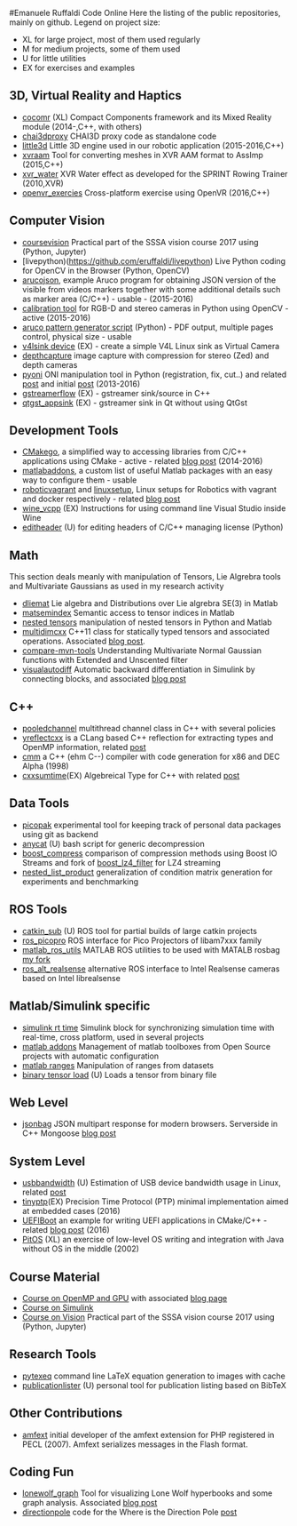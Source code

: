 
#Emanuele Ruffaldi Code Online
Here the listing of the public repositories, mainly on github. Legend on project size:
* XL for large project, most of them used regularly
* M for medium projects, some of them used
* U for little utilities
* EX for exercises and examples

## 3D,  Virtual Reality and Haptics
* [cocomr](https://github.com/cocomr) (XL) Compact Components framework and its Mixed Reality module (2014-,C++, with others)
* [chai3dproxy](https://github.com/eruffaldi/chai3dproxy) CHAI3D proxy code as standalone code
* [little3d](https://github.com/eruffaldi/little3d) Little 3D engine used in our robotic application (2015-2016,C++)
* [xvraam](https://github.com/eruffaldi/xvraamcpp) Tool for converting meshes in XVR AAM format to AssImp (2015,C++)
* [xvr_water](https://github.com/eruffaldi/xvr_water) XVR Water effect as developed for the SPRINT Rowing Trainer (2010,XVR)
* [openvr_exercies](https://github.com/eruffaldi/openvr_exercises) Cross-platform exercise using OpenVR (2016,C++)
  
## Computer Vision
* [coursevision](https://github.com/eruffaldi/coursevision2017) Practical part of the SSSA vision course 2017 using (Python, Jupyter)
* [livepython)(https://github.com/eruffaldi/livepython) Live Python coding for OpenCV in the Browser (Python, OpenCV)
* [arucojson](https://github.com/eruffaldi/arucojson),  example Aruco program for obtaining JSON version of the visible from videos markers together with some additional details such as marker area (C/C++) - usable - (2015-2016)
* [calibration tool](https://github.com/eruffaldi/stereocalib) for RGB-D and stereo cameras in Python using OpenCV - active (2015-2016)
* [aruco pattern generator script](https://gist.github.com/eruffaldi/1e95c5fef80c0feda105) (Python) - PDF output, multiple pages control, physical size - usable
* [v4lsink device](https://github.com/eruffaldi/v4l2loopback_cpp) (EX) - create a simple V4L Linux sink as Virtual Camera
* [depthcapture](https://github.com/eruffaldi/depthcapture) image capture with compression for stereo (Zed) and depth cameras
* [pyoni](https://github.com/eruffaldi/pyoni) ONI manipulation tool in Python (registration, fix, cut..) and related [post](http://teslacore.blogspot.it/2015/09/swissknife-tool-for-oni-files.html) and initial [post](http://teslacore.blogspot.it/2013/11/recovering-truncated-openni-oni-files.html) (2013-2016)
* [gstreamerflow](https://github.com/eruffaldi/gstreamerflow) (EX) - gstreamer sink/source in C++
* [qtgst_appsink](https://github.com/eruffaldi/qtgst_appsink) (EX) - gstreamer sink in Qt without using QtGst

## Development Tools

* [CMakego](https://github.com/eruffaldi/cmakego), a simplified way to accessing libraries from C/C++ applications using CMake - active - related [blog post](http://teslacore.blogspot.it/2014/08/simpler-access-to-external-libraries-in.html) (2014-2016)
* [matlabaddons](https://github.com/eruffaldi/matlabaddons), a custom list of useful Matlab packages with an easy way to configure them - usable 
* [roboticvagrant](https://github.com/eruffaldi/roboticvagrant) and [linuxsetup](https://github.com/eruffaldi/linuxsetup), Linux setups for Robotics with vagrant and docker respectively - related [blog post](http://teslacore.blogspot.it/2015/01/packaging-your-robotic-vm-with-vagrant.html)
* [wine_vcpp](https://github.com/eruffaldi/wine_vcpp) (EX) Instructions for using command line Visual Studio inside Wine
* [editheader](https://gist.github.com/eruffaldi/51513cb4d656c797b129) (U) for editing headers of C/C++ managing license (Python)

## Math
This section deals meanly with manipulation of Tensors, Lie Algrebra tools and Multivariate Gaussians as used in my research activity
* [dliemat](https://github.com/eruffaldi/dliemat) Lie algebra and Distributions over Lie algrebra SE(3) in Matlab
* [matsemindex](https://github.com/eruffaldi/matsemindex) Semantic access to tensor indices in Matlab
* [nested tensors](https://github.com/eruffaldi/https://github.com/eruffaldi/nested-tensors) manipulation of nested tensors in Python and Matlab
* [multidimcxx](https://github.com/eruffaldi/multidimcxx) C++11 class for statically typed tensors and associated operations. Associated [blog post](http://teslacore.blogspot.it/2015/07/compile-time-c-multidimensional-arrays.html).
* [compare-mvn-tools](https://github.com/eruffaldi/compare-mvn-transform) Understanding Multivariate Normal Gaussian functions with Extended and Unscented filter
* [visualautodiff](https://github.com/eruffaldi/visualautodiff) Automatic backward differentiation in Simulink by connecting blocks, and associated [blog post](http://teslacore.blogspot.it/2016/09/visual-reverse-autodifferentiation-in.html)

## C++

* [pooledchannel](https://github.com/eruffaldi/pooledchannel) multithread channel class in C++ with several policies
* [yreflectcxx](https://github.com/eruffaldi/yreflectcxx) is a CLang based C++ reflection for extracting types and OpenMP information, related [post](http://teslacore.blogspot.it/2016/01/yet-another-clang-reflector-for-data.html)
* [cmm](https://github.com/eruffaldi/cmm) a C++ (ehm C--) compiler with code generation for x86 and DEC Alpha (1998)
* [cxxsumtime](https://github.com/eruffaldi/cxxsumtype)(EX) Algebreical Type for C++ with related [post](http://teslacore.blogspot.com/2014/06/c11-from-optional-to-sum-types.html)

## Data Tools

* [picopak](https://github.com/eruffaldi/picopak) experimental tool for keeping track of personal data packages using git as backend
* [anycat](https://gist.github.com/eruffaldi/a1026de3455caef8aad01c10f1ed1d8e) (U) bash script for generic decompression
* [boost_compress](https://github.com/eruffaldi/boost_compress) comparison of compression methods using Boost IO Streams and fork of [boost_lz4_filter](https://github.com/eruffaldi/boost_lz4_filter) for LZ4 streaming
* [nested_list_product](https://github.com/eruffaldi/nested_list_product) generalization of condition matrix generation for experiments and benchmarking
  
## ROS Tools
* [catkin_sub](https://github.com/eruffaldi/catkin_sub) (U) ROS tool for partial builds of large catkin projects
* [ros_picopro](https://github.com/eruffaldi/ros_picopro) ROS interface for Pico Projectors of libam7xxx family
* [matlab_ros_utils](https://github.com/eruffaldi/matlab_ros_utils) MATLAB ROS utilities to be used with MATALB rosbag [my fork](https://github.com/eruffaldi/matlab_rosbag)
* [ros_alt_realsense](https://github.com/eruffaldi/ros_alt_realsense) alternative ROS interface to Intel Realsense cameras based on Intel librealsense

## Matlab/Simulink specific

* [simulink rt time](https://github.com/eruffaldi/simsynctime) Simulink block for synchronizing simulation time with real-time, cross platform, used in several projects
* [matlab addons](https://github.com/eruffaldi/matlabaddons) Management of matlab toolboxes from Open Source projects with automatic configuration
* [matlab ranges](https://github.com/eruffaldi/matranges) Manipulation of ranges from datasets
* [binary tensor load](https://gist.github.com/eruffaldi/6719169197240722c039aedfb50f018b) (U) Loads a tensor from binary file

## Web Level

* [jsonbag](https://github.com/eruffaldi/jsonbag) JSON multipart response for modern browsers. Serverside in C++ Mongoose [blog post](http://teslacore.blogspot.it/2017/04/json-bag-binary-multipart-json-response.html)

## System Level
* [usbbandwidth](https://gist.github.com/eruffaldi/e84d2a0b1990c258cd22a3c20f5b80a6) (U)  Estimation of USB device bandwidth usage in Linux, related [post](http://teslacore.blogspot.com/2016/09/bandwidth-usage-for-usb-cameras-zed.html)
* [tinyptp](https://github.com/eruffaldi/tinyptp)(EX) Precision Time Protocol (PTP) minimal implementation aimed at embedded cases (2016)
* [UEFIBoot](https://github.com/eruffaldi/uefiboot) an example for writing UEFI applications in CMake/C++ - related [blog post](http://teslacore.blogspot.com/2016/02/starting-with-uefi-with-cmake-and.html) (2016)
* [PitOS](https://github.com/eruffaldi/pitos) (XL) an exercise of low-level OS writing and integration with Java without OS in the middle (2002)

## Course Material
* [Course on OpenMP and GPU](https://github.com/eruffaldi/course_openmpgpu) with associated [blog page](http://teslacore.blogspot.it/2016/04/short-lectures-on-openmp-and-cuda.html)
* [Course on Simulink](https://github.com/eruffaldi/course_simulink) 
* [Course on Vision](https://github.com/eruffaldi/coursevision2017) Practical part of the SSSA vision course 2017 using (Python, Jupyter)

## Research Tools
* [pytexeq](https://github.com/eruffaldi/pytexeq) command line LaTeX equation generation to images with cache
* [publicationlister](https://github.com/eruffaldi/publicationlister) (U) personal tool for publication listing based on BibTeX

## Other Contributions
* [amfext](pecl.php.net/package/amfext) initial developer of the amfext extension for PHP registered in PECL (2007). Amfext serializes messages in the Flash format.

## Coding Fun
* [lonewolf_graph](https://github.com/eruffaldi/lonewolf_graph) Tool for visualizing Lone Wolf hyperbooks and some graph analysis. Associated [blog post](http://teslacore.blogspot.it/2016/12/lone-wolf-story-graph.html)
* [directionpole](https://github.com/eruffaldi/directionpole) code for the Where is the Direction Pole [post](http://teslacore.blogspot.it/2014/12/where-is-my-direction-pole.html)

